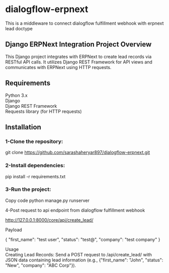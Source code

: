 # dialogflow-erpnext
This is a middleware to connect dialogflow fulfillment webhook with erpnext lead doctype

## Django ERPNext Integration Project Overview

This Django project integrates with ERPNext to create lead records via RESTful API calls. It utilizes Django REST Framework for API views and communicates with ERPNext using HTTP requests.

## Requirements

Python 3.x  
Django  
Django REST Framework  
Requests library (for HTTP requests)


## Installation  
### 1-Clone the repository:

git clone https://github.com/sarashaheryar897/dialogflow-erpnext.git


### 2-Install dependencies:

pip install -r requirements.txt



### 3-Run the project:

Copy code
python manage.py runserver

4-Post request to api endpoint from dialogflow fulfillment webhook

http://127.0.0.1:8000/core/api/create_lead/

Payload

{
    "first_name": "test user",
    "status": "test@",
    "company": "test company"
}

Usage  
Creating Lead Records: Send a POST request to /api/create_lead/ with JSON data containing lead information (e.g., {"first_name": "John", "status": "New", "company": "ABC Corp"}).